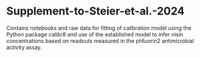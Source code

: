 # Supplement-to-Steier-et-al.-2024

Contains notebooks and raw data for fitting of calibration model using the Python package calibr8 and use of the established model to infer nisin concentrations based on readouts measured in the pHluorin2 antimicrobial activity assay.
